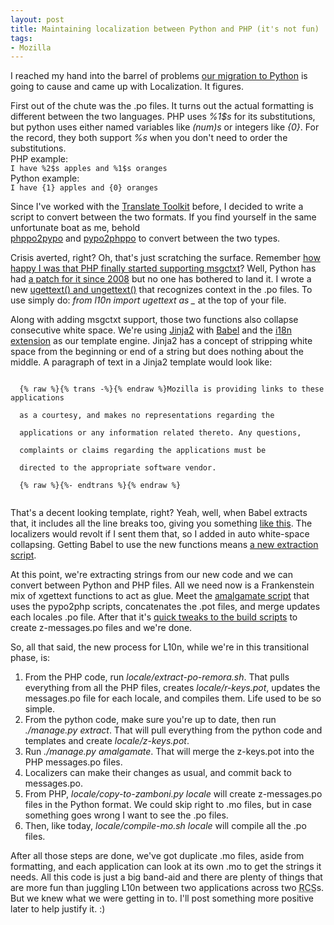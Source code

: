 ```yaml
---
layout: post
title: Maintaining localization between Python and PHP (it's not fun)
tags:
- Mozilla
---
```

<p>I reached my hand into the barrel of problems <a href="/blog/2009/11/17/amo-development-changes-in-2010/">our migration to Python</a> is going to cause and came up with Localization.  It figures.</p>
<p>First out of the chute was the .po files.  It turns out the actual formatting is different between the two languages.  PHP uses <em>%1$s</em> for its substitutions, but python uses either named variables like <em>(num)s</em> or integers like <em>{0}</em>.  For the record, they both support <em>%s</em> when you don't need to order the substitutions.<br />
PHP example:<br />
<code>I have %2$s apples and %1$s oranges</code><br />
Python example:<br />
<code>I have {1} apples and {0} oranges</code></p>
<p>Since I've worked with the <a href="http://translate.sourceforge.net/wiki/">Translate Toolkit</a> before, I decided to write a script to convert between the two formats.  If you find yourself in the same unfortunate boat as me, behold<br />
<a href="http://translate.svn.sourceforge.net/viewvc/translate/src/trunk/translate/tools/phppo2pypo.py?view=markup">phppo2pypo</a> and <a href="http://translate.svn.sourceforge.net/viewvc/translate/src/trunk/translate/tools/pypo2phppo.py?view=markup">pypo2phppo</a> to convert between the two types.</p>
<p>Crisis averted, right?  Oh, that's just scratching the surface.  Remember <a href="/blog/2008/07/09/adding-context-to-amo-po-files/">how happy I was that PHP finally started supporting msgctxt</a>?  Well, Python has had <a href="http://bugs.python.org/issue2504">a patch for it since 2008</a> but no one has bothered to land it.  I wrote a new <a href="http://github.com/clouserw/tower/blob/master/l10n/__init__.py">ugettext() and ungettext()</a> that recognizes context in the .po files.  To use simply do: <em>from l10n import ugettext as _</em> at the top of your file.</p>
<p>Along with adding msgctxt support, those two functions also collapse consecutive white space.  We're using <a href="http://jinja.pocoo.org/2/">Jinja2</a> with <a href="http://babel.edgewall.org/">Babel</a> and the <a href="http://jinja.pocoo.org/2/documentation/extensions">i18n extension</a> as our template engine.  Jinja2 has a concept of stripping white space from the beginning or end of a string but does nothing about the middle.  A paragraph of text in a Jinja2 template would look like:<br />
<code><br />
  {% raw %}{% trans -%}{% endraw %}Mozilla is providing links to these applications<br />
  as a courtesy, and makes no representations regarding the<br />
  applications or any information related thereto. Any questions,<br />
  complaints or claims regarding the applications must be<br />
  directed to the appropriate software vendor.<br />
  {% raw %}{%- endtrans %}{% endraw %}<br />
</code></p>
<p>That's a decent looking template, right?  Yeah, well, when Babel extracts that, it includes all the line breaks too, giving you something <a href="http://bitbucket.org/plurk/solace/src/tip/solace/i18n/messages.pot#cl-625">like this</a>.  The localizers would revolt if I sent them that, so I added in auto white-space collapsing.  Getting Babel to use the new functions means <a href="http://github.com/clouserw/tower/blob/master/tower/management/commands/extract.py">a new extraction script</a>.</p>
<p>At this point, we're extracting strings from our new code and we can convert between Python and PHP files.  All we need now is a Frankenstein mix of xgettext functions to act as glue.  Meet the <a href="http://github.com/clouserw/tower/blob/master/l10n/management/commands/amalgamate.py">amalgamate script</a> that uses the pypo2php scripts, concatenates the .pot files, and merge updates each locales .po file.  After that it's <a href="http://viewvc.svn.mozilla.org/vc?revision=63671&view=revision">quick tweaks to the build scripts</a> to create z-messages.po files and we're done.</p>
<p>So, all that said, the new process for L10n, while we're in this transitional phase, is:</p>
<ol>
<li>From the PHP code, run <em>locale/extract-po-remora.sh</em>.  That pulls everything from all the PHP files, creates <em>locale/r-keys.pot</em>, updates the messages.po file for each locale, and compiles them.  Life used to be so simple.</li>
<li>From the python code, make sure you're up to date, then run <em>./manage.py extract</em>.  That will pull everything from the python code and templates and create <em>locale/z-keys.pot</em>.</li>
<li>Run <em>./manage.py amalgamate</em>.  That will merge the z-keys.pot into the PHP messages.po files.</li>
<li>Localizers can make their changes as usual, and commit back to messages.po.</li>
<li>From PHP, <em>locale/copy-to-zamboni.py locale</em> will create z-messages.po files in the Python format. We could skip right to .mo files, but in case something goes wrong I want to see the .po files.</li>
<li>Then, like today, <em>locale/compile-mo.sh locale</em> will compile all the .po files.</li>
</ol>
<p>After all those steps are done, we've got duplicate .mo files, aside from formatting, and each application can look at its own .mo to get the strings it needs.  All this code is just a big band-aid and there are plenty of things that are more fun than juggling L10n between two applications across two <abbr title="Revision Control Systems">RCS</abbr>s.  But we knew what we were getting in to.  I'll post something more positive later to help justify it. :)</p>
